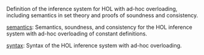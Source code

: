 Definition of the inference system for HOL with ad-hoc overloading,
including semantics in set theory and proofs of soundness and
consistency.

[semantics](semantics):
Semantics, soundness, and consistency for the HOL inference system
with ad-hoc overloading of constant definitions.

[syntax](syntax):
Syntax of the HOL inference system with ad-hoc overloading.
